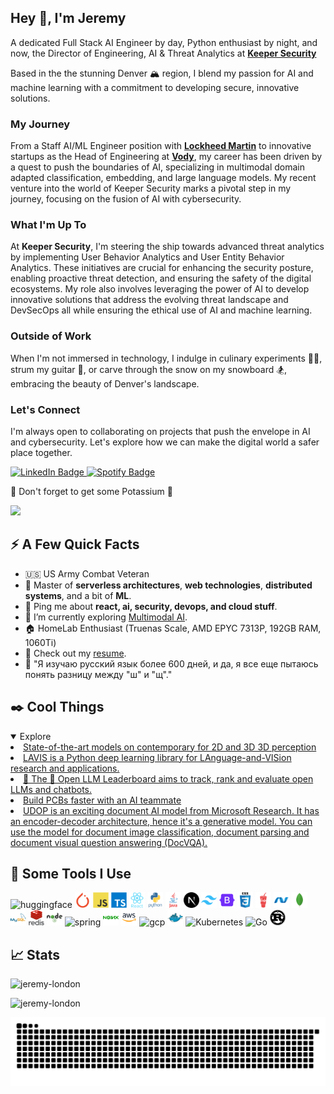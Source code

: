 <h2>Hey 👋, I'm Jeremy</h2>
<p>
  A dedicated Full Stack AI Engineer by day, Python enthusiast by night, and now, the Director of Engineering, AI & Threat Analytics at <strong><a href="https://keepersecurity.com">Keeper Security</a></strong>
</p>
<p>
 Based in the the stunning Denver 🏔️ region, I blend my passion for AI and machine learning with a commitment to developing secure, innovative solutions.
</p>

<h3>My Journey</h3>
<p>
  From a Staff AI/ML Engineer position with <strong><a href="https://lockheedmartin.com/">Lockheed Martin</a></strong> to innovative startups as the Head of Engineering at <strong><a href="https://vody.com">Vody</a></strong>, my career has been driven by a quest to push the boundaries of AI, specializing in
  multimodal domain adapted classification, embedding, and large language models. My recent venture into the world of Keeper Security marks a pivotal step in my journey, focusing on the fusion of AI with cybersecurity.
</p>

<h3>What I'm Up To</h3>
<p>
  At <strong>Keeper Security</strong>, I'm steering the ship towards advanced threat analytics by implementing User Behavior Analytics and User Entity Behavior Analytics. These initiatives are crucial for enhancing the security posture, enabling proactive threat detection, and ensuring the safety of the digital ecosystems. My role also involves leveraging the power of AI to develop innovative solutions that address the evolving threat landscape and DevSecOps all while ensuring the ethical use of AI and machine learning.
</p>

<h3>Outside of Work</h3>
<p>
  When I'm not immersed in technology, I indulge in culinary experiments 🧑‍🍳, strum my guitar 🎸, or carve through the snow on my snowboard 🏂, embracing the beauty of Denver's landscape.
</p>

<h3>Let's Connect</h3>
<p>
  I'm always open to collaborating on projects that push the envelope in AI and cybersecurity. Let's explore how we can make the digital world a safer place together.
</p>

<p>
  <a href="https://www.linkedin.com/in/jeremyclondon/">
    <img src="https://img.shields.io/badge/-@jeremyclondon-0077B5?style=flat-square&amp;labelColor=0077B5&amp;logo=LinkedIn&amp;link=https://www.linkedin.com/in/jeremyclondon/" alt="LinkedIn Badge">
  </a>
  <a href="https://open.spotify.com/user/jjlondon1">
    <img src="https://img.shields.io/badge/-@Jeremy%20London-1ED760?style=flat-square&amp;labelColor=fff&amp;logo=Spotify&amp;link=https://open.spotify.com/user/jjlondon1" alt="Spotify Badge">
  </a>
</p>
<p>🍌 Don't forget to get some Potassium 🍌</p>
<a href="https://www.youtube.com/watch?v=Bz2-49q6DOI">
  <img src="https://media.giphy.com/media/v1.Y2lkPTc5MGI3NjExM3lza3dvODd3ZWd6ejZ4ZDRqMG91aHl1dzR5a3E2NTVpNjZxeHVhOCZlcD12MV9pbnRlcm5hbF9naWZfYnlfaWQmY3Q9Zw/TilmLMmWrRYYHjLfub/giphy.gif" />
</a>

<h2>⚡️ A Few Quick Facts</h2>
<ul>
  <li>🇺🇸 US Army Combat Veteran</li>
  <li>🧐 Master of <strong>serverless architectures</strong>, <strong>web technologies</strong>, <strong>distributed systems</strong>, and a bit of <strong>ML</strong>. </li>
  <li>💬 Ping me about <strong>react, ai, security, devops, and cloud stuff</strong>. </li>
  <li>🔭 I’m currently exploring <a href="https://github.com/BradyFU/Awesome-Multimodal-Large-Language-Models">Multimodal AI</a>. </li>
  <li>🏠 HomeLab Enthusiast (Truenas Scale, AMD EPYC 7313P, 192GB RAM, 1060Ti)</li>
  <li>📙 Check out my <a href="https://www.linkedin.com/in/jeremyclondon/">resume</a>. </li>
  <li>🌟 "Я изучаю русский язык более 600 дней, и да, я все еще пытаюсь понять разницу между "ш" и "щ"."</li>
</ul>

<h2>✒️ Cool Things</h2>
<details open>
  <summary>Explore</summary>
  <li>
    <a target="_blank" href="https://odin-seg.github.io/">State-of-the-art models on contemporary for 2D and 3D 3D perception</a>
  </li>
  <li>
    <a target="_blank" href="https://github.com/salesforce/LAVIS">LAVIS is a Python deep learning library for LAnguage-and-VISion research and applications.</a>
  </li>
  <li>
    <a target="_blank" href="https://huggingface.co/spaces/HuggingFaceH4/open_llm_leaderboard">📐 The 🤗 Open LLM Leaderboard aims to track, rank and evaluate open LLMs and chatbots.</a>
  </li>
  <li>
    <a target="_blank" href="https://www.flux.ai/">Build PCBs faster with an AI teammate</a>
  </li>
  <li>
    <a target="_blank" href="https://github.com/NielsRogge/Transformers-Tutorials/tree/master/UDOP">UDOP is an exciting document AI model from Microsoft Research. It has an encoder-decoder architecture, hence it's a generative model. You can use the model for document image classification, document parsing and document visual question answering (DocVQA).</a>
  </li>
</details>

<h2>🚀 Some Tools I Use</h2>
<p align="left">
  <img src="https://huggingface.co/datasets/huggingface/brand-assets/resolve/main/hf-logo.svg" alt="huggingface" width="25" height="25" />
  <img src="https://raw.githubusercontent.com/devicons/devicon/master/icons/pytorch/pytorch-original.svg" alt="pytorch" width="25" height="25" />
  <img src="https://raw.githubusercontent.com/devicons/devicon/master/icons/javascript/javascript-original.svg" alt="javascript" width="25" height="25" />
  <img src="https://raw.githubusercontent.com/devicons/devicon/master/icons/typescript/typescript-original.svg" alt="typescript" width="25" height="25" />
  <img src="https://raw.githubusercontent.com/devicons/devicon/master/icons/react/react-original-wordmark.svg" alt="react" width="25" height="25" />
  <img src="https://raw.githubusercontent.com/devicons/devicon/master/icons/python/python-original-wordmark.svg" alt="python" width="25" height="25" />
  <img src="https://raw.githubusercontent.com/devicons/devicon/master/icons/java/java-original-wordmark.svg" alt="java" width="25" height="25" />
  <img src="https://raw.githubusercontent.com/devicons/devicon/master/icons/nextjs/nextjs-original.svg" alt="nextjs" width="25" height="25" />
  <img src="https://raw.githubusercontent.com/devicons/devicon/master/icons/tailwindcss/tailwindcss-original.svg" alt="tailwindcss" width="25" height="25" />
  <img src="https://raw.githubusercontent.com/devicons/devicon/master/icons/bootstrap/bootstrap-plain.svg" alt="bootstrap" width="25" height="25" />
  <img src="https://raw.githubusercontent.com/devicons/devicon/master/icons/css3/css3-original-wordmark.svg" alt="css3" width="25" height="25" />
  <img src="https://raw.githubusercontent.com/devicons/devicon/master/icons/gulp/gulp-plain.svg" alt="gulp" width="25" height="25" />
  <img src="https://raw.githubusercontent.com/devicons/devicon/master/icons/dot-net/dot-net-original.svg" alt=".NET" width="25" height="25" />
  <img src="https://raw.githubusercontent.com/devicons/devicon/master/icons/mongodb/mongodb-original.svg" alt="mongodb" width="25" height="25" />
  <img src="https://raw.githubusercontent.com/devicons/devicon/master/icons/mysql/mysql-original-wordmark.svg" alt="mysql" width="25" height="25" />
  <img src="https://raw.githubusercontent.com/devicons/devicon/master/icons/redis/redis-original-wordmark.svg" alt="redis" width="25" height="25" />
  <img src="https://raw.githubusercontent.com/devicons/devicon/master/icons/nodejs/nodejs-original-wordmark.svg" alt="nodejs" width="25" height="25" />
  <img src="https://www.vectorlogo.zone/logos/springio/springio-icon.svg" alt="spring" width="25" height="25" />
  <img src="https://raw.githubusercontent.com/devicons/devicon/master/icons/nginx/nginx-original.svg" alt="nginx" width="25" height="25" />
  <img src="https://raw.githubusercontent.com/github/explore/80688e429a7d4ef2fca1e82350fe8e3517d3494d/topics/aws/aws.png" alt="aws" width="25" height="25" />
  <img src="https://www.vectorlogo.zone/logos/google_cloud/google_cloud-icon.svg" alt="gcp" width="25" height="25" />
  <img src="https://raw.githubusercontent.com/devicons/devicon/master/icons/docker/docker-original.svg" alt="Docker" width="25" height="25" />
  <img src="https://www.vectorlogo.zone/logos/kubernetes/kubernetes-icon.svg" alt="Kubernetes" width="25" height="25" />
  <img src="https://cdn.jsdelivr.net/gh/devicons/devicon/icons/go/go-original.svg" alt="Go" width="25" height="25" />
  <img src="https://raw.githubusercontent.com/devicons/devicon/master/icons/rust/rust-original.svg" alt="Rust" width="25" height="25" />
</p>

<h2>📈 Stats</h2>
<p>
  <img src="https://github-readme-stats.vercel.app/api?username=jeremy-london&show=prs_merged,prs_merged_percentage&show_icons=true&hide_title=true&count_private=true&rank_icon=github&card_width=500px" alt="jeremy-london" />
</p>

<p>
  <img src="https://github-readme-stats.vercel.app/api/top-langs/?username=jeremy-london&layout=compact&card_width=500" alt="jeremy-london" />
</p>

<div>
  <p align="center">
    <img src="https://github.com/InvincibleZeal/InvincibleZeal/raw/output/github-contribution-grid-snake.svg" alt="snake"></center>
  </p>
</div>
